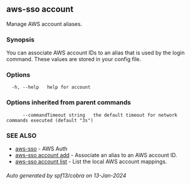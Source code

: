 ## aws-sso account

Manage AWS account aliases.

### Synopsis

You can associate AWS account IDs to an alias that is
used by the login command. These values are stored
in your config file.

### Options

```
  -h, --help   help for account
```

### Options inherited from parent commands

```
      --commandTimeout string   the default timeout for network commands executed (default "3s")
```

### SEE ALSO

* [aws-sso](aws-sso.md)	 - AWS Auth
* [aws-sso account add](aws-sso_account_add.md)	 - Associate an alias to an AWS account ID.
* [aws-sso account list](aws-sso_account_list.md)	 - List the local AWS account mappings.

###### Auto generated by spf13/cobra on 13-Jan-2024
